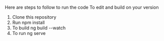 Here are steps to follow to run the code
To edit and build on your version

1. Clone this repository
2. Run npm install
3. To build ng build --watch
4. To run ng serve

